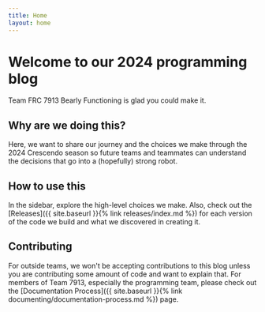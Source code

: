 ```yaml
---
title: Home
layout: home
---
```


# Welcome to our 2024 programming blog
Team FRC 7913 Bearly Functioning is glad you could make it.

## Why are we doing this?
Here, we want to share our journey and the choices we make through the 
2024 Crescendo season so future teams and teammates can understand the decisions 
that go into a (hopefully) strong robot.

## How to use this
In the sidebar, explore the high-level choices we make.
Also, check out the [Releases]({{ site.baseurl }}{% link releases/index.md %}) 
for each version of the code we build and what we discovered in creating it.

## Contributing
For outside teams, we won't be accepting contributions to this blog 
unless you are contributing some amount of code and want to explain that.
For members of Team 7913, especially the programming team, 
please check out the [Documentation Process]({{ site.baseurl }}{% link documenting/documentation-process.md %}) page.
